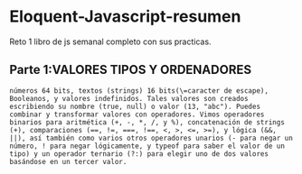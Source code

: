 # Eloquent-Javascript-resumen
Reto 1 libro de js semanal completo con sus practicas.

## Parte 1:VALORES TIPOS Y ORDENADORES

`números 64 bits, textos (strings) 16 bits(\=caracter de escape), Booleanos, y valores indefinidos.
Tales valores son creados escribiendo su nombre (true, null) o valor (13, "abc"). Puedes combinar y transformar valores con operadores. Vimos operadores binarios para aritmética (+, -, *, /, y %), concatenación de strings (+), comparaciones (==, !=, ===, !==, <, >, <=, >=), y lógica (&&, ||), así también como varios otros operadores unarios (- para negar un número, ! para negar lógicamente, y typeof para saber el valor de un tipo) y un operador ternario (?:) para elegir uno de dos valores basándose en un tercer valor.`
